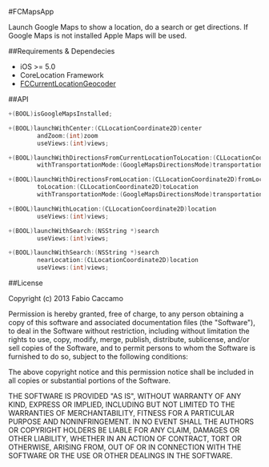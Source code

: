 #FCMapsApp

Launch Google Maps to show a location, do a search or get directions. 
If Google Maps is not installed Apple Maps will be used.

##Requirements & Dependecies

- iOS >= 5.0
- CoreLocation Framework
- [FCCurrentLocationGeocoder](https://github.com/fabiocaccamo/FCCurrentLocationGeocoder)

##API

```objective-c
+(BOOL)isGoogleMapsInstalled;
```
```objective-c
+(BOOL)launchWithCenter:(CLLocationCoordinate2D)center 
		andZoom:(int)zoom 
		useViews:(int)views;
```
```objective-c
+(BOOL)launchWithDirectionsFromCurrentLocationToLocation:(CLLocationCoordinate2D)toLocation 
		withTransportationMode:(GoogleMapsDirectionsMode)transportationMode;
```
```objective-c
+(BOOL)launchWithDirectionsFromLocation:(CLLocationCoordinate2D)fromLocation 
		toLocation:(CLLocationCoordinate2D)toLocation 
		withTransportationMode:(GoogleMapsDirectionsMode)transportationMode;
```
```objective-c
+(BOOL)launchWithLocation:(CLLocationCoordinate2D)location 
		useViews:(int)views;
```
```objective-c
+(BOOL)launchWithSearch:(NSString *)search 
		useViews:(int)views;
```
```objective-c
+(BOOL)launchWithSearch:(NSString *)search 
		nearLocation:(CLLocationCoordinate2D)location 
		useViews:(int)views;
```

##License

Copyright (c) 2013 Fabio Caccamo

Permission is hereby granted, free of charge, to any person obtaining a copy of this software and associated documentation files (the "Software"), to deal in the Software without restriction, including without limitation the rights to use, copy, modify, merge, publish, distribute, sublicense, and/or sell copies of the Software, and to permit persons to whom the Software is furnished to do so, subject to the following conditions:

The above copyright notice and this permission notice shall be included in all copies or substantial portions of the Software.

THE SOFTWARE IS PROVIDED "AS IS", WITHOUT WARRANTY OF ANY KIND, EXPRESS OR IMPLIED, INCLUDING BUT NOT LIMITED TO THE WARRANTIES OF MERCHANTABILITY, FITNESS FOR A PARTICULAR PURPOSE AND NONINFRINGEMENT. IN NO EVENT SHALL THE AUTHORS OR COPYRIGHT HOLDERS BE LIABLE FOR ANY CLAIM, DAMAGES OR OTHER LIABILITY, WHETHER IN AN ACTION OF CONTRACT, TORT OR OTHERWISE, ARISING FROM, OUT OF OR IN CONNECTION WITH THE SOFTWARE OR THE USE OR OTHER DEALINGS IN THE SOFTWARE.
